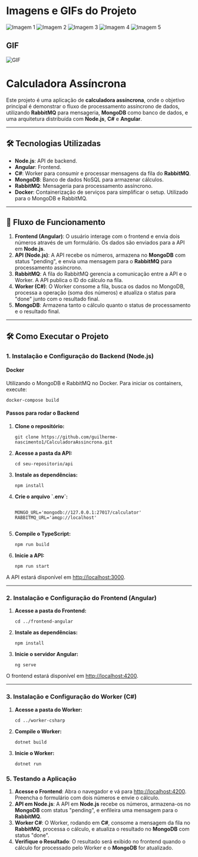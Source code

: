 <!DOCTYPE html>
<html lang="en">
<head>
<body>


<h1>Imagens e GIFs do Projeto</h1>

<div class="container">
    <img src="https://drive.google.com/uc?export=view&id=1D_0smPui3biK1rdQABVmrIWSHCqp6li6" alt="Imagem 1">
    <img src="https://drive.google.com/uc?export=view&id=1n6d7-aJ9oCUs7fzyxOD_pO5kESbSbIHi" alt="Imagem 2">
    <img src="https://drive.google.com/uc?export=view&id=1Krflf5PJI3NnyjbNYFEtj8V5mfA7tqoL" alt="Imagem 3">
    <img src="https://drive.google.com/uc?export=view&id=11kyI9rzK3he7aVXFNnJ5916iYaYzidce" alt="Imagem 4">
    <img src="https://drive.google.com/uc?export=view&id=1_QKolfb4IQozF3nOYEeRDtaH0m4Mv4uk" alt="Imagem 5">
</div>

<h2>GIF</h2>
<img src="https://drive.google.com/uc?export=view&id=1xrZAgYnTpVQ8g9HXczJLX_UtiuN9k1Gv" alt="GIF">


<h1>Calculadora Assíncrona</h1>

<p>Este projeto é uma aplicação de <strong>calculadora assíncrona</strong>, onde o objetivo principal é demonstrar o fluxo de processamento assíncrono de dados, utilizando <strong>RabbitMQ</strong> para mensageria, <strong>MongoDB</strong> como banco de dados, e uma arquitetura distribuída com <strong>Node.js</strong>, <strong>C#</strong> e <strong>Angular</strong>.</p>

<hr>

<h2>🛠️ Tecnologias Utilizadas</h2>
<ul>
    <li><strong>Node.js</strong>: API de backend.</li>
    <li><strong>Angular</strong>: Frontend.</li>
    <li><strong>C#</strong>: Worker para consumir e processar mensagens da fila do <strong>RabbitMQ</strong>.</li>
    <li><strong>MongoDB</strong>: Banco de dados NoSQL para armazenar cálculos.</li>
    <li><strong>RabbitMQ</strong>: Mensageria para processamento assíncrono.</li>
    <li><strong>Docker</strong>: Containerização de serviços para simplificar o setup. Utilizado para o MongoDB e RabbitMQ.</li>
</ul>

<hr>

<h2>🚀 Fluxo de Funcionamento</h2>
<ol>
    <li><strong>Frontend (Angular)</strong>: O usuário interage com o frontend e envia dois números através de um formulário. Os dados são enviados para a API em <strong>Node.js</strong>.</li>
    <li><strong>API (Node.js)</strong>: A API recebe os números, armazena no <strong>MongoDB</strong> com status "pending", e envia uma mensagem para o <strong>RabbitMQ</strong> para processamento assíncrono.</li>
    <li><strong>RabbitMQ</strong>: A fila do RabbitMQ gerencia a comunicação entre a API e o Worker. A API publica o ID do cálculo na fila.</li>
    <li><strong>Worker (C#)</strong>: O Worker consome a fila, busca os dados no MongoDB, processa a operação (soma dos números) e atualiza o status para "done" junto com o resultado final.</li>
    <li><strong>MongoDB</strong>: Armazena tanto o cálculo quanto o status de processamento e o resultado final.</li>
</ol>

<hr>

<h2>🛠️ Como Executar o Projeto</h2>

<h3>1. Instalação e Configuração do Backend (Node.js)</h3>

<h4>Docker</h4>
<p>Utilizando o MongoDB e RabbitMQ no Docker. Para iniciar os containers, execute:</p>
<pre><code>docker-compose build</code></pre>

<h4>Passos para rodar o Backend</h4>
<ol>
    <li><strong>Clone o repositório:</strong>
        <pre><code>git clone https://github.com/guilherme-nascimento1/CalculadoraAssincrona.git</code></pre>
    </li>
    <li><strong>Acesse a pasta da API:</strong>
        <pre><code>cd seu-repositorio/api</code></pre>
    </li>
    <li><strong>Instale as dependências:</strong>
        <pre><code>npm install</code></pre>
    </li>
    <li><strong>Crie o arquivo `.env`:</strong>
        <pre><code>
MONGO_URL='mongodb://127.0.0.1:27017/calculator'
RABBITMQ_URL='amqp://localhost'
        </code></pre>
    </li>
    <li><strong>Compile o TypeScript:</strong>
        <pre><code>npm run build</code></pre>
    </li>
    <li><strong>Inicie a API:</strong>
        <pre><code>npm run start</code></pre>
    </li>
</ol>

<p>A API estará disponível em <a href="http://localhost:3000">http://localhost:3000</a>.</p>

<hr>

<h3>2. Instalação e Configuração do Frontend (Angular)</h3>
<ol>
    <li><strong>Acesse a pasta do Frontend:</strong>
        <pre><code>cd ../frontend-angular</code></pre>
    </li>
    <li><strong>Instale as dependências:</strong>
        <pre><code>npm install</code></pre>
    </li>
    <li><strong>Inicie o servidor Angular:</strong>
        <pre><code>ng serve</code></pre>
    </li>
</ol>

<p>O frontend estará disponível em <a href="http://localhost:4200">http://localhost:4200</a>.</p>

<hr>

<h3>3. Instalação e Configuração do Worker (C#)</h3>
<ol>
    <li><strong>Acesse a pasta do Worker:</strong>
        <pre><code>cd ../worker-csharp</code></pre>
    </li>
    <li><strong>Compile o Worker:</strong>
        <pre><code>dotnet build</code></pre>
    </li>
    <li><strong>Inicie o Worker:</strong>
        <pre><code>dotnet run</code></pre>
    </li>
</ol>


<h3>5. Testando a Aplicação</h3>
<ol>
    <li><strong>Acesse o Frontend</strong>: Abra o navegador e vá para <a href="http://localhost:4200">http://localhost:4200</a>. Preencha o formulário com dois números e envie o cálculo.</li>
    <li><strong>API em Node.js</strong>: A API em <strong>Node.js</strong> recebe os números, armazena-os no <strong>MongoDB</strong> com status "pending", e enfileira uma mensagem para o <strong>RabbitMQ</strong>.</li>
    <li><strong>Worker C#</strong>: O Worker, rodando em <strong>C#</strong>, consome a mensagem da fila no <strong>RabbitMQ</strong>, processa o cálculo, e atualiza o resultado no <strong>MongoDB</strong> com status "done".</li>
    <li><strong>Verifique o Resultado</strong>: O resultado será exibido no frontend quando o cálculo for processado pelo Worker e o <strong>MongoDB</strong> for atualizado.</li>
</ol>

</body>
</html>
